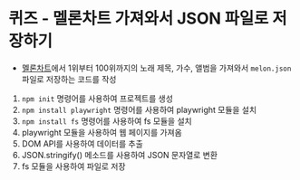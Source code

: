 # 퀴즈 - 멜론차트 가져와서 JSON 파일로 저장하기

- [멜론차트](https://www.melon.com/chart/index.htm)에서 1위부터 100위까지의 노래 제목, 가수, 앨범을 가져와서 `melon.json` 파일로 저장하는 코드를 작성

1. `npm init` 명령어를 사용하여 프로젝트를 생성
1. `npm install playwright` 명령어를 사용하여 playwright 모듈을 설치
1. `npm install fs` 명령어를 사용하여 fs 모듈을 설치
1. playwright 모듈을 사용하여 웹 페이지를 가져옴
1. DOM API를 사용하여 데이터를 추출
1. JSON.stringify() 메소드를 사용하여 JSON 문자열로 변환
1. fs 모듈을 사용하여 파일로 저장
